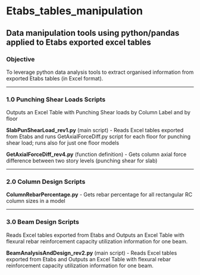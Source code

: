 # Etabs_tables_manipulation
## Data manipulation tools using python/pandas applied to Etabs exported excel tables

### Objective ###
To leverage python data analysis tools to extract organised information from exported Etabs tables (in Excel format).

---------
### 1.0 Punching Shear Loads Scripts ###
Outputs an Excel Table with Punching Shear loads by Column Label and by floor

**SlabPunShearLoad_rev1.py** (main script) - Reads Excel tables exported from Etabs and runs GetAxialForceDiff.py script for each floor for punching shear load; runs also for just one floor models

**GetAxialForceDiff_rev4.py** (function definition) - Gets column axial force difference between two story levels (punching shear for slab)

--------
### 2.0 Column Design Scripts ###
**ColumnRebarPercentage.py** - Gets rebar percentage for all rectangular RC column sizes in a model

--------
### 3.0 Beam Design Scripts ###
Reads Excel tables exported from Etabs and Outputs an Excel Table with flexural rebar reinforcement capacity utilization information for one beam.

**BeamAnalysisAndDesign_rev2.py** (main script) - Reads Excel tables exported from Etabs and Outputs an Excel Table with flexural rebar reinforcement capacity utilization information for one beam.


